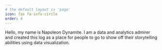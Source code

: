 ```yaml
---
# the default layout is 'page'
icon: fas fa-info-circle
order: 4
---
```


Hello, my name is Napoleon Dynamite. I am a data and analytics admirer and created this log as a place for people to go to show off their storytelling abilities using data visualization.
